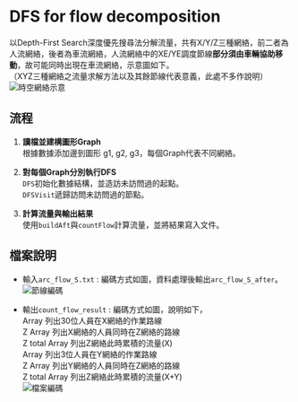 # DFS for flow decomposition

以Depth-First Search深度優先搜尋法分解流量，共有X/Y/Z三種網絡，前二者為人流網絡，後者為車流網絡，人流網絡中的XE/YE調度節線**部分須由車輛協助移動**，故可能同時出現在車流網絡，示意圖如下。<br>（XYZ三種網絡之流量求解方法以及其餘節線代表意義，此處不多作說明）<br>
![時空網絡示意](https://github.com/woodwood0/DFS-for-flow-decomposition/assets/171545924/ce204b97-ca45-4458-b8e3-b5bb75856a47)
<br>

## 流程
1. **讀檔並建構圖形Graph**<br>
   根據數據添加邊到圖形 g1, g2, g3，每個Graph代表不同網絡。<br>

2. **對每個Graph分別執行DFS**<br>
   `DFS`初始化數據結構，並造訪未訪問過的起點。<br>
   `DFSVisit`遞歸訪問未訪問過的節點。<br>

3. **計算流量與輸出結果**<br>
    使用`buildAft`與`countFlow`計算流量，並將結果寫入文件。<br>

## 檔案說明
- 輸入`arc_flow_S.txt` : 編碼方式如圖，資料處理後輸出`arc_flow_S_after`。<br>
![節線編碼](https://github.com/woodwood0/DFS-for-flow-decomposition/assets/171545924/5f1d5ff1-3e13-4ea5-bf85-d6bc88a89d54)


- 輸出`count_flow_result` : 編碼方式如圖，說明如下，<br>
Array 列出30位人員在X網絡的作業路線<br>
Z Array 列出X網絡的人員同時在Z網絡的路線<br>
Z total Array 列出Z網絡此時累積的流量(X)<br>
Array 列出3位人員在Y網絡的作業路線<br>
Z Array 列出Y網絡的人員同時在Z網絡的路線<br>
Z total Array 列出Z網絡此時累積的流量(X+Y)<br>
![檔案編碼](https://github.com/woodwood0/DFS-for-flow-decomposition/assets/171545924/11fd878a-b798-4cb8-a0a2-df7d1431cd30)



